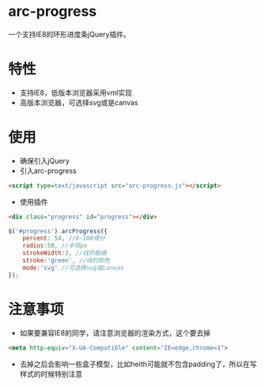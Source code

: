 # arc-progress
一个支持IE8的环形进度条jQuery插件。

# 特性
- 支持IE8，低版本浏览器采用vml实现
- 高版本浏览器，可选择svg或是canvas

# 使用
- 确保引入jQuery
- 引入arc-progress
```html
<script type=text/javascript src="arc-progress.js"></script>
```
- 使用插件
```html
<div class="progress" id="progress"></div>
```
```js
$('#progress').arcProgress({
    percent: 54, //0-100得分
    radius:50, //半径px
    strokeWidth:3, //线的粗细
    stroke:'green', //线的颜色
    mode:'svg' //可选择svg或canvas
});
```
# 注意事项
- 如果要兼容IE8的同学，请注意浏览器的渲染方式，这个要去掉
```html
<meta http-equiv="X-UA-Compatible" content="IE=edge,chrome=1">
```
- 去掉之后会影响一些盒子模型，比如heith可能就不包含padding了，所以在写样式的时候特别注意